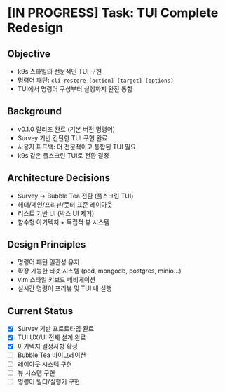 # [IN PROGRESS] Task: TUI Complete Redesign

## Objective
- k9s 스타일의 전문적인 TUI 구현
- 명령어 패턴: `cli-restore [action] [target] [options]`
- TUI에서 명령어 구성부터 실행까지 완전 통합

## Background
- v0.1.0 릴리즈 완료 (기본 버전 명령어)
- Survey 기반 간단한 TUI 구현 완료
- 사용자 피드백: 더 전문적이고 통합된 TUI 필요
- k9s 같은 풀스크린 TUI로 전환 결정

## Architecture Decisions
- Survey → Bubble Tea 전환 (풀스크린 TUI)
- 헤더/메인/프리뷰/풋터 표준 레이아웃
- 리스트 기반 UI (박스 UI 제거)
- 함수형 아키텍처 + 독립적 뷰 시스템

## Design Principles
- 명령어 패턴 일관성 유지
- 확장 가능한 타겟 시스템 (pod, mongodb, postgres, minio...)
- vim 스타일 키보드 네비게이션
- 실시간 명령어 프리뷰 및 TUI 내 실행

## Current Status
- [x] Survey 기반 프로토타입 완료
- [x] TUI UX/UI 전체 설계 완료
- [x] 아키텍처 결정사항 확정
- [ ] Bubble Tea 마이그레이션
- [ ] 레이아웃 시스템 구현
- [ ] 뷰 시스템 구현
- [ ] 명령어 빌더/실행기 구현